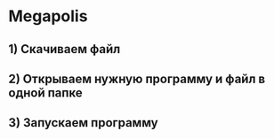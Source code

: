 # Megapolis
## 1) Скачиваем файл
## 2) Открываем нужную программу и файл в одной папке
## 3) Запускаем программу

